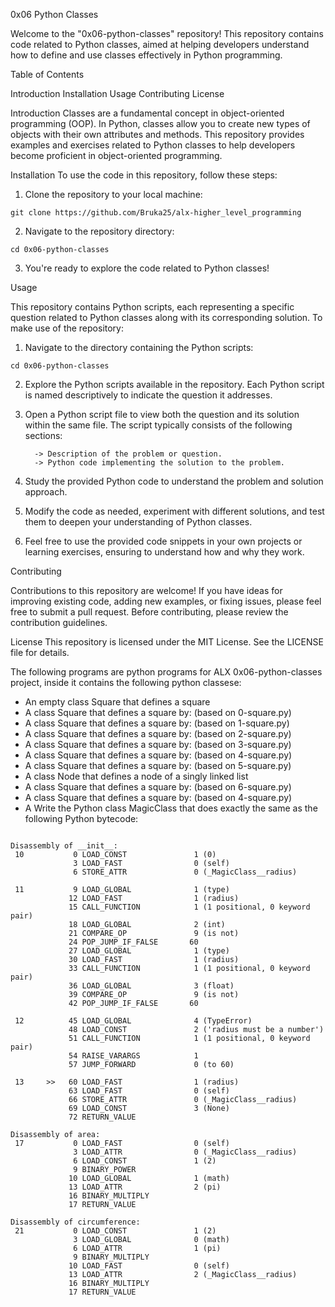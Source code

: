 0x06 Python Classes

Welcome to the "0x06-python-classes" repository! This repository contains code related to Python classes, aimed at helping developers understand how to define and use classes effectively in Python programming.

Table of Contents

Introduction
Installation
Usage
Contributing
License

Introduction
Classes are a fundamental concept in object-oriented programming (OOP). In Python, classes allow you to create new types of objects with their own attributes and methods. This repository provides examples and exercises related to Python classes to help developers become proficient in object-oriented programming.

Installation
To use the code in this repository, follow these steps:

1. Clone the repository to your local machine:

```
git clone https://github.com/Bruka25/alx-higher_level_programming
```
2. Navigate to the repository directory:

```
cd 0x06-python-classes
```

3. You're ready to explore the code related to Python classes!

Usage

This repository contains Python scripts, each representing a specific question related to Python classes along with its corresponding solution. To make use of the repository:

1. Navigate to the directory containing the Python scripts:

```
cd 0x06-python-classes
```
2. Explore the Python scripts available in the repository. Each Python script is named descriptively to indicate the question it addresses.

3. Open a Python script file to view both the question and its solution within the same file. The script typically consists of the following sections:

         -> Description of the problem or question.
         -> Python code implementing the solution to the problem.

4. Study the provided Python code to understand the problem and solution approach.

5. Modify the code as needed, experiment with different solutions, and test them to deepen your understanding of Python classes.

6. Feel free to use the provided code snippets in your own projects or learning exercises, ensuring to understand how and why they work.

Contributing

Contributions to this repository are welcome! If you have ideas for improving existing code, adding new examples, or fixing issues, please feel free to submit a pull request. Before contributing, please review the contribution guidelines.

License
This repository is licensed under the MIT License. See the LICENSE file for details.


The following programs are python programs for ALX 0x06-python-classes project, inside it contains the following python classese:

* An empty class Square that defines a square
* A class Square that defines a square by: (based on 0-square.py)
* A class Square that defines a square by: (based on 1-square.py)
* A class Square that defines a square by: (based on 2-square.py)
* A class Square that defines a square by: (based on 3-square.py)
* A class Square that defines a square by: (based on 4-square.py)
* A class Square that defines a square by: (based on 5-square.py)
* A class Node that defines a node of a singly linked list
* A class Square that defines a square by: (based on 6-square.py)
* A class Square that defines a square by: (based on 4-square.py)
* A Write the Python class MagicClass that does exactly the same as the following Python bytecode:
```

Disassembly of __init__:
 10           0 LOAD_CONST               1 (0)
              3 LOAD_FAST                0 (self)
              6 STORE_ATTR               0 (_MagicClass__radius)

 11           9 LOAD_GLOBAL              1 (type)
             12 LOAD_FAST                1 (radius)
             15 CALL_FUNCTION            1 (1 positional, 0 keyword pair)
             18 LOAD_GLOBAL              2 (int)
             21 COMPARE_OP               9 (is not)
             24 POP_JUMP_IF_FALSE       60
             27 LOAD_GLOBAL              1 (type)
             30 LOAD_FAST                1 (radius)
             33 CALL_FUNCTION            1 (1 positional, 0 keyword pair)
             36 LOAD_GLOBAL              3 (float)
             39 COMPARE_OP               9 (is not)
             42 POP_JUMP_IF_FALSE       60

 12          45 LOAD_GLOBAL              4 (TypeError)
             48 LOAD_CONST               2 ('radius must be a number')
             51 CALL_FUNCTION            1 (1 positional, 0 keyword pair)
             54 RAISE_VARARGS            1
             57 JUMP_FORWARD             0 (to 60)

 13     >>   60 LOAD_FAST                1 (radius)
             63 LOAD_FAST                0 (self)
             66 STORE_ATTR               0 (_MagicClass__radius)
             69 LOAD_CONST               3 (None)
             72 RETURN_VALUE

Disassembly of area:
 17           0 LOAD_FAST                0 (self)
              3 LOAD_ATTR                0 (_MagicClass__radius)
              6 LOAD_CONST               1 (2)
              9 BINARY_POWER
             10 LOAD_GLOBAL              1 (math)
             13 LOAD_ATTR                2 (pi)
             16 BINARY_MULTIPLY
             17 RETURN_VALUE

Disassembly of circumference:
 21           0 LOAD_CONST               1 (2)
              3 LOAD_GLOBAL              0 (math)
              6 LOAD_ATTR                1 (pi)
              9 BINARY_MULTIPLY
             10 LOAD_FAST                0 (self)
             13 LOAD_ATTR                2 (_MagicClass__radius)
             16 BINARY_MULTIPLY
             17 RETURN_VALUE

```
